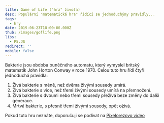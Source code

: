 ```yaml
---
title: Game of Life ("hra" života)
desc: Populární "matematická hra" řídící se jednoduchýmy pravidly...
tags:
  - hry
date: 2019-06-23T18:00:00.000Z
thub: /images/goflife.png
libs:
  - P5.JS
redirect: ''
mobile: false
---
```


Bakterie jsou obdoba buněčného automatu, který vymyslel britský matematik John Horton Conway v roce 1970. Celou tuto hru řídí čtyři jednoduchá pravidla:

1. Živá bakterie s méně, než dvěma živými sousedy umírá.
2. Živá bakterie s více, než třemi živými sousedy umírá na přemnožení.
3. Živá bakterie s dvoumi nebo třemi sousedy přežívá beze změny do další generace.
4. Mrtvá bakterie, s přesně třemi živými sousedy, opět ožívá.

Pokud tuto hru neznáte, doporučuji se podívat na [Pixelorezovo video](https://www.youtube.com/watch?v=zXRE9ZoVo94)

<script src="goflifeAlg.js"></script>
<script src="sketch.js"></script>
